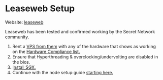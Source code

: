 # Leaseweb Setup

Website: [leaseweb](https://www.leaseweb.com/dedicated-servers/build-your-own)

Leaseweb has been tested and confirmed working by the Secret Network community.

1. Rent a [VPS from them](https://www.leaseweb.com/dedicated-servers/build-your-own) with any of the hardware that shows as working on the [Hardware Compliance list.](../hardware-compliance.md)
2. Ensure that Hyperthreading & overclocking/undervolting are disabled in the bios.
3. I[nstall SGX.](../node-set-up/install-sgx.md)
4. Continue with the node setup guide [starting here.](../node-set-up/)
